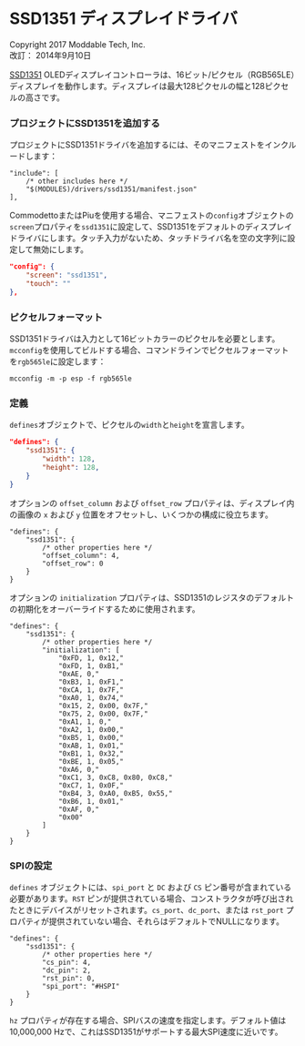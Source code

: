# SSD1351 ディスプレイドライバ
Copyright 2017 Moddable Tech, Inc.<BR>
改訂： 2014年9月10日

[SSD1351](https://cdn-shop.adafruit.com/datasheets/SSD1351-Revision+1.3.pdf) OLEDディスプレイコントローラは、16ビット/ピクセル（RGB565LE）ディスプレイを動作します。ディスプレイは最大128ピクセルの幅と128ピクセルの高さです。

### プロジェクトにSSD1351を追加する
プロジェクトにSSD1351ドライバを追加するには、そのマニフェストをインクルードします：

```jsonc
"include": [
	/* other includes here */
	"$(MODULES)/drivers/ssd1351/manifest.json"
],
```

CommodettoまたはPiuを使用する場合、マニフェストの`config`オブジェクトの`screen`プロパティを`ssd1351`に設定して、SSD1351をデフォルトのディスプレイドライバにします。タッチ入力がないため、タッチドライバ名を空の文字列に設定して無効にします。

```json
"config": {
	"screen": "ssd1351",
	"touch": ""
},
```

### ピクセルフォーマット
SSD1351ドライバは入力として16ビットカラーのピクセルを必要とします。`mcconfig`を使用してビルドする場合、コマンドラインでピクセルフォーマットを`rgb565le`に設定します：

	mcconfig -m -p esp -f rgb565le

### 定義
`defines`オブジェクトで、ピクセルの`width`と`height`を宣言します。

```json
"defines": {
	"ssd1351": {
		"width": 128,
		"height": 128,
	}
}
```

オプションの `offset_column` および `offset_row` プロパティは、ディスプレイ内の画像の `x` および `y` 位置をオフセットし、いくつかの構成に役立ちます。

```jsonc
"defines": {
	"ssd1351": {
		/* other properties here */
		"offset_column": 4,
		"offset_row": 0
	}
}
```

オプションの `initialization` プロパティは、SSD1351のレジスタのデフォルトの初期化をオーバーライドするために使用されます。

```jsonc
"defines": {
	"ssd1351": {
		/* other properties here */
		"initialization": [
			"0xFD, 1, 0x12,"
			"0xFD, 1, 0xB1,"
			"0xAE, 0,"
			"0xB3, 1, 0xF1,"
			"0xCA, 1, 0x7F,"
			"0xA0, 1, 0x74,"
			"0x15, 2, 0x00, 0x7F,"
			"0x75, 2, 0x00, 0x7F,"
			"0xA1, 1, 0,"
			"0xA2, 1, 0x00,"
			"0xB5, 1, 0x00,"
			"0xAB, 1, 0x01,"
			"0xB1, 1, 0x32,"
			"0xBE, 1, 0x05,"
			"0xA6, 0,"
			"0xC1, 3, 0xC8, 0x80, 0xC8,"
			"0xC7, 1, 0x0F,"
			"0xB4, 3, 0xA0, 0xB5, 0x55,"
			"0xB6, 1, 0x01,"
			"0xAF, 0,"
			"0x00"
		]
	}
}
```

### SPIの設定
`defines` オブジェクトには、`spi_port` と `DC` および `CS` ピン番号が含まれている必要があります。`RST` ピンが提供されている場合、コンストラクタが呼び出されたときにデバイスがリセットされます。`cs_port`、`dc_port`、または `rst_port` プロパティが提供されていない場合、それらはデフォルトでNULLになります。

```jsonc
"defines": {
	"ssd1351": {
		/* other properties here */
		"cs_pin": 4,
		"dc_pin": 2,
		"rst_pin": 0,
		"spi_port": "#HSPI"
	}
}
```

`hz` プロパティが存在する場合、SPIバスの速度を指定します。デフォルト値は10,000,000 Hzで、これはSSD1351がサポートする最大SPI速度に近いです。
